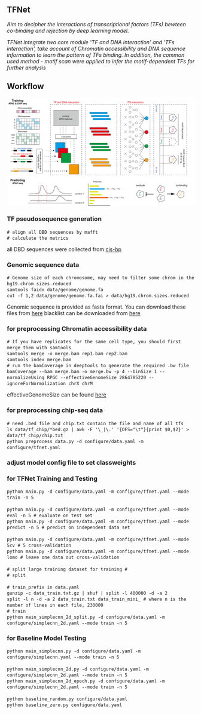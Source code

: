## TFNet

*Aim to decipher the interactions of transcriptional factors (TFs) bewteen co-binding and rejection by deep learning model.*

*TFNet integrate two core module 'TF and DNA interaction' and 'TFs interaction', take account of Chromatin accessibility and DNA sequence information to learn the pattern of TFs binding. In addition, the common used method - motif scan were applied to infer the motif-dependent TFs for further analysis* 

## Workflow

![tf-dl](img/tf-dl.png)


### TF pseudosequence generation

```
# align all DBD sequences by mafft
# calculate the metrics
```
all DBD sequences were collected from [cis-bp](http://cisbp.ccbr.utoronto.ca)


### Genomic sequence data

```
# Genome size of each chromosome, may need to filter some chrom in the hg19.chrom.sizes.reduced
samtools faidx data/genome/genome.fa
cut -f 1,2 data/genome/genome.fa.fai > data/hg19.chrom.sizes.reduced
```
Genomic sequence is provided as fasta format. You can download these files from [here](https://hgdownload.soe.ucsc.edu/downloads.html)
blacklist can be downloaded from [here](https://github.com/Boyle-Lab/Blacklist/blob/master/lists/)


### for preprocessing Chromatin accessibility data

```
# If you have replicates for the same cell type, you should first merge them with samtools
samtools merge -o merge.bam rep1.bam rep2.bam
samtools index merge.bam
# run the bamCoverage in deeptools to generate the required .bw file 
bamCoverage --bam merge.bam -o merge.bw -p 4 --binSize 1 --normalizeUsing RPGC --effectiveGenomeSize 2864785220 --ignoreForNormalization chrX chrM 
```
effectiveGenomeSize can be found [here](https://deeptools.readthedocs.io/en/latest/content/feature/effectiveGenomeSize.html)


### for preprocessing chip-seq data

```
# need .bed file and chip.txt contain the file and name of all tfs
ls data/tf_chip/*bed.gz | awk -F '\_|\.' '{OFS="\t"}{print $0,$2}' > data/tf_chip/chip.txt
python preprocess_data.py -d configure/data.yaml -m configure/tfnet.yaml
```

### adjust model config file to set classweights

### for TFNet Training and Testing

```
python main.py -d configure/data.yaml -m configure/tfnet.yaml --mode train -n 5

python main.py -d configure/data.yaml -m configure/tfnet.yaml --mode eval -n 5 # evaluate on test set
python main.py -d configure/data.yaml -m configure/tfnet.yaml --mode predict -n 5 # predict on independent data set

python main.py -d configure/data.yaml -m configure/tfnet.yaml --mode 5cv # 5 cross-validation
python main.py -d configure/data.yaml -m configure/tfnet.yaml --mode lomo # leave one data out cross-validation

# split large training dataset for training #
# split 

# train_prefix in data.yaml
gunzip -c data_train.txt.gz | shuf | split -l 400000 -d -a 2
split -l n -d -a 2 data_train.txt data_train_mini_ # where n is the number of lines in each file, 230000 
# train
python main_simplecnn_2d_split.py -d configure/data.yaml -m configure/simplecnn_2d.yaml --mode train -n 5
```


### for Baseline Model Testing

```
python main_simplecnn.py -d configure/data.yaml -m configure/simplecnn.yaml --mode train -n 5

python main_simplecnn_2d.py -d configure/data.yaml -m configure/simplecnn_2d.yaml --mode train -n 5
python main_simplecnn_2d_epoch.py -d configure/data.yaml -m configure/simplecnn_2d.yaml --mode train -n 5

python baseline_random.py configure/data.yaml
python baseline_zero.py configure/data.yaml
```